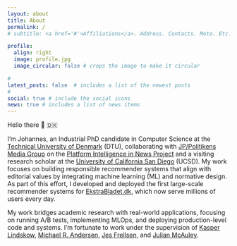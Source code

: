 ```yaml
---
layout: about
title: About
permalink: /
# subtitle: <a href='#'>Affiliations</a>. Address. Contacts. Moto. Etc.

profile:
  align: right
  image: profile.jpg
  image_circular: false # crops the image to make it circular

# 
latest_posts: false  # includes a list of the newest posts
# 
social: true # include the social icons
news: true # includes a list of news items
---
```


Hello there 👋 🇩🇰 

I’m Johannes, an Industrial PhD candidate in Computer Science at the [Technical University of Denmark](https://www.dtu.dk/english/) (DTU), collaborating with [JP/Politikens Media Group](https://jppol.dk/en/) on the [Platform Intelligence in News Project](https://www.cbs.dk/en/research/cbs-research-projects/research-projects-overview/e3092958-c64c-46f8-94db-36c92bd0b5ed) and a visiting research scholar at the [University of California San Diego](https://ucsd.edu/) (UCSD). 
My work focuses on building responsible recommender systems that align with editorial values by integrating machine learning (ML) and normative design. As part of this effort, I developed and deployed the first large-scale recommender systems for [EkstraBladet.dk](https://ekstrabladet.dk/), which now serve millions of users every day.

My work bridges academic research with real-world applications, focusing on running A/B tests, implementing MLOps, and deploying production-level code and systems. I’m fortunate to work under the supervision of 
[Kasper Lindskow](https://www.linkedin.com/in/kasper-lindskow-6bb2089/?originalSubdomain=dk), 
[Michael R. Andersen](https://scholar.google.dk/citations?user=cOrfSmIAAAAJ&hl=en),
[Jes Frellsen](https://frellsen.org/), 
and 
[Julian McAuley](https://cseweb.ucsd.edu/~jmcauley/).
